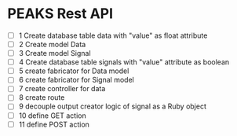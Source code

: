 # PEAKS Rest API

- [ ] 1 Create database table data with "value" as float attribute
- [ ] 2 Create model Data
- [ ] 3 Create model Signal
- [ ] 4 Create database table signals with "value" attribute as boolean
- [ ] 5 create fabricator for Data model
- [ ] 6 create fabricator for Signal model
- [ ] 7 create controller for data
- [ ] 8 create route
- [ ] 9 decouple output creator logic of signal as a Ruby object
- [ ] 10 define GET action
- [ ] 11 define POST action
